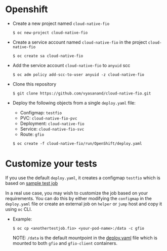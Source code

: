 # Openshift

* Create a new project named `cloud-native-fio`
  
  ```$ oc new-project cloud-native-fio```

* Create a service account named `cloud-native-fio` in the project `cloud-native-fio`
  
  ```$ oc create sa cloud-native-fio```

* Add the service account `cloud-native-fio` to `anyuid` scc
  
  ```$ oc adm policy add-scc-to-user anyuid -z cloud-native-fio```

* Clone this repository
  
  ```$ git clone https://github.com/vyasanand/cloud-native-fio.git```

* Deploy the following objects from a single `deploy.yaml` file:
  * Configmap: `testfio`
  * PVC: `cloud-native-fio-pvc`
  * Deployment: `cloud-native-fio`
  * Service: `cloud-native-fio-svc`
  * Route: `gfio`

  ```$ oc create -f cloud-native-fio/run/OpenShift/deploy.yaml```

# Customize your tests

If you use the default `deploy.yaml`, it creates a configmap `testfio` which is based on [sample test job](../../run/fio/test.fio)

In a real use case, you may wish to customize the job based on your requirements. You can do this by either modifying the `configmap` in the `deploy.yaml` file or create an external job on `helper` or `jump` host and copy it using `oc` CLI.

* Example:

  ```$ oc cp <anothertestjob.fio> <your-pod-name>:/data -c gfio```

  NOTE: `/data` is the default mountpoint in the [deploy.yaml](../../run/OpenShift/deploy.yaml) file which is mounted to both `gfio` and `gfio-client` containers.
